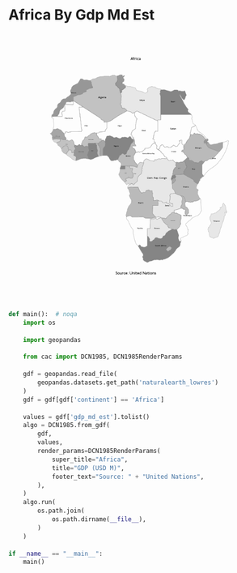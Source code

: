 # Africa By Gdp Md Est

<p  align="center">
    <img src="https://raw.githubusercontent.com/nuuuwan/continuous_area_cartograms/main/examples/africa_by_gdp_md_est/animated.gif" alt="alt" />
</p>

```python
def main():  # noqa
    import os

    import geopandas

    from cac import DCN1985, DCN1985RenderParams

    gdf = geopandas.read_file(
        geopandas.datasets.get_path('naturalearth_lowres')
    )
    gdf = gdf[gdf['continent'] == 'Africa']

    values = gdf['gdp_md_est'].tolist()
    algo = DCN1985.from_gdf(
        gdf,
        values,
        render_params=DCN1985RenderParams(
            super_title="Africa",
            title="GDP (USD M)",
            footer_text="Source: " + "United Nations",
        ),
    )
    algo.run(
        os.path.join(
            os.path.dirname(__file__),
        )
    )

if __name__ == "__main__":
    main()

```
